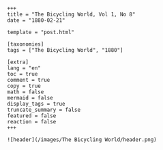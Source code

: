 
    +++
    title = "The Bicycling World, Vol 1, No 8"
    date = "1880-02-21"

    template = "post.html"

    [taxonomies]
    tags = ["The Bicycling World", "1880"]

    [extra]
    lang = "en"
    toc = true
    comment = true
    copy = true
    math = false
    mermaid = false
    display_tags = true
    truncate_summary = false
    featured = false
    reaction = false
    +++

    ![header](/images/The Bicycling World/header.png)

    
